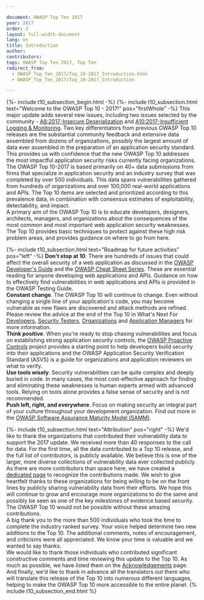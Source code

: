```yaml
---

document: OWASP Top Ten 2017
year: 2017
order: 2
layout: full-width-document
lang: en
title: Introduction
author:
contributors:
tags: OWASP Top Ten 2017, Top Ten
redirect_from:
  - OWASP_Top_Ten_2017/Top_10-2017_Introduction.html
  - OWASP_Top_Ten_2017/Top_10-2017_Introduction

---
```


{%- include t10_subsection_begin.html -%}
{%- include t10_subsection.html text="Welcome to the OWASP Top 10 - 2017!" pos="firstWhole" -%}
This major update adds several new issues, including two issues selected by the community - [A8:2017-Insecure Deserialization](Top_10-2017_A8-Insecure_Deserialization) and [A10:2017-Insufficient Logging &amp; Monitoring](Top_10-2017_A10-Insufficient_Logging%252526Monitoring.html). Two key differentiators from previous OWASP Top 10 releases are the substantial community feedback and extensive data assembled from dozens of organizations, possibly the largest amount of data ever assembled in the preparation of an application security standard. This provides us with confidence that the new OWASP Top 10 addresses the most impactful application security risks currently facing organizations.<br>
The OWASP Top 10-2017 is based primarily on 40+ data submissions from firms that specialize in application security and an industry survey that was completed by over 500 individuals. This data spans vulnerabilities gathered from hundreds of organizations and over 100,000 real-world applications and APIs. The Top 10 items are selected and prioritized according to this prevalence data, in combination with consensus estimates of exploitability, detectability, and impact.<br>
A primary aim of the OWASP Top 10 is to educate developers, designers, architects, managers, and organizations about the consequences of the most common and most important web application security weaknesses. The Top 10 provides basic techniques to protect against these high risk problem areas, and provides guidance on where to go from here.

{%- include t10_subsection.html text="Roadmap for future activities" pos="left" -%}
**Don't stop at 10**. There are hundreds of issues that could affect the overall security of a web application as discussed in the [OWASP Developer's Guide](https://wiki.owasp.org/index.php/OWASP_Guide_Project) and the [OWASP Cheat Sheet Series](/www-project-cheat-sheets). These are essential reading for anyone developing web applications and APIs. Guidance on how to effectively find vulnerabilities in web applications and APIs is provided in the OWASP Testing Guide.<br>
**Constant change**. The OWASP Top 10 will continue to change. Even without changing a single line of your application's code, you may become vulnerable as new flaws are discovered and attack methods are refined. Please review the advice at the end of the Top 10 in What's Next For [Developers](Top_10-2017_What%2527s_Next_for_Developers), [Security Testers](Top_10-2017_What%2527s_Next_for_Security_Testers), [Organizations](Top_10-2017_What%2527s_Next_for_Organizations) and [Application Managers](Top_10-2017_What%2527s_Next_for_Application_Managers) for more information.<br>
**Think positive**. When you're ready to stop chasing vulnerabilities and focus on establishing strong application security controls, the [OWASP Proactive Controls](/www-project-proactive-controls) project provides a starting point to help developers build security into their applications and the OWASP Application Security Verification Standard (ASVS) is a guide for organizations and application reviewers on what to verify.<br>
**Use tools wisely**. Security vulnerabilities can be quite complex and deeply buried in code. In many cases, the most cost-effective approach for finding and eliminating these weaknesses is human experts armed with advanced tools. Relying on tools alone provides a false sense of security and is not recommended.<br>
**Push left, right, and everywhere**. Focus on making security an integral part of your culture throughout your development organization. Find out more in the [OWASP Software Assurance Maturity Model (SAMM)](/www-project-samm).<br>

{%- include t10_subsection.html text="Attribution" pos="right" -%}
We'd like to thank the organizations that contributed their vulnerability data to support the 2017 update. We received more than 40 responses to the call for data. For the first time, all the data contributed to a Top 10 release, and the full list of contributors, is publicly available. We believe this is one of the larger, more diverse collections of vulnerability data ever collected publicly.<br>
As there are more contributors than space here, we have created a [dedicated page](Top_10-2017_Acknowledgements) to recognize the contributions made. We wish to give heartfelt thanks to these organizations for being willing to be on the front lines by publicly sharing vulnerability data from their efforts. We hope this will continue to grow and encourage more organizations to do the same and possibly be seen as one of the key milestones of evidence based security. The OWASP Top 10 would not be possible without these amazing contributions.<br>
A big thank you to the more than 500 individuals who took the time to complete the industry ranked survey. Your voice helped determine two new additions to the Top 10. The additional comments, notes of encouragement, and criticisms were all appreciated. We know your time is valuable and we wanted to say thanks.<br>
We would like to thank those individuals who contributed significant constructive comments and time reviewing this update to the Top 10. As much as possible, we have listed them on the [Acknowledgements](Top_10-2017_Acknowledgements) page.<br>
And finally, we'd like to thank in advance all the translators out there who will translate this release of the Top 10 into numerous different languages, helping to make the OWASP Top 10 more accessible to the entire planet.
{% include t10_subsection_end.html %}